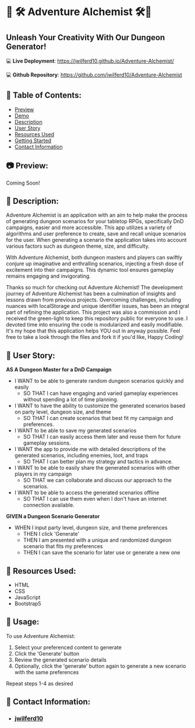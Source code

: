 # 🐉 🛠️ Adventure Alchemist 🛠️🐉

## Unleash Your Creativity With Our Dungeon Generator!

:computer: **Live Deployment**: https://jwilferd10.github.io/Adventure-Alchemist/

:computer: **Github Repository**: https://github.com/jwilferd10/Adventure-Alchemist

## :open_file_folder: Table of Contents:
  - [Preview](#camera-preview)
  - [Demo](#movie_camera-demo)
  - [Description](#wave-description)
  - [User Story](#book-user-story)
  - [Resources Used](#floppy_disk-resources-used)
  - [Getting Started](#minidisc-usage)
  - [Contact Information](#e-mail-contact-information)

## :camera: Preview:
Coming Soon!

## :wave: Description: 
Adventure Alchemist is an application with an aim to help make the process of generating dungeon scenarios for your tabletop RPGs, specifically DnD campaigns, easier and more accessible. This app utilizes a variety of algorithms and user preference to create, save and recall unique scenarios for the user. When generating a scenario the application takes into account various factors such as dungeon theme, size, and difficulty. 

With Adventure Alchemist, both dungeon masters and players can swiftly conjure up imaginative and enthralling scenarios, injecting a fresh dose of excitement into their campaigns. This dynamic tool ensures gameplay remains engaging and invigorating.

Thanks so much for checking out Adventure Alchemist! The development journey of Adventure Alchemist has been a culmination of insights and lessons drawn from previous projects. Overcoming challenges, including nuances with localStorage and unique identifier issues, has been an integral part of refining the application. This project was also a  commission and I received the green-light to keep this repository public for everyone to use. I devoted time into ensuring the code is modularized and easily modifiable. It's my hope that this application helps YOU out in anyway possible. Feel free to take a look through the files and fork it if you'd like, Happy Coding!

## :book: User Story:
**AS A Dungeon Master for a DnD Campaign**
- I WANT to be able to generate random dungeon scenarios quickly and easily
    - SO THAT I can have engaging and varied gameplay experiences without spending a lot of time planning.
- I WANT to have the ability to customize the generated scenarios based on party level, dungeon size, and theme
    - SO THAT I can create scenarios that best fit my campaign and preferences.
- I WANT to be able to save my generated scenarios
    - SO THAT I can easily access them later and reuse them for future gameplay sessions.
- I WANT the app to provide me with detailed descriptions of the generated scenarios, including enemies, loot, and traps
    - SO THAT I can better plan my strategy and tactics in advance.
- I WANT to be able to easily share the generated scenarios with other players in my campaign
    - SO THAT we can collaborate and discuss our approach to the scenarios.
- I WANT to be able to access the generated scenarios offline
    - SO THAT I can use them even when I don't have an internet connection available.

**GIVEN a Dungeon Scenario Generator**
- WHEN I input party level, dungeon size, and theme preferences
  - THEN I click 'Generate'
  - THEN I am presented with a unique and randomized dungeon scenario that fits my preferences
  - THEN I can save the scenario for later use or generate a new one
  
## :floppy_disk: Resources Used:
- HTML
- CSS
- JavaScript
- Bootstrap5

## :minidisc: Usage:
To use Adventure Alchemist:

1. Select your preferenced content to generate
2. Click the 'Generate' button
3. Review the generated scenario details
4. Optionally, click the 'generate' button again to generate a new scenario with the same preferences

Repeat steps 1-4 as desired
  
## :e-mail: Contact Information:
- ### [jwilferd10](https://github.com/jwilferd10)
